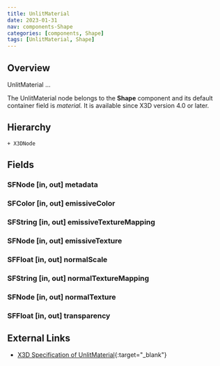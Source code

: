 ```yaml
---
title: UnlitMaterial
date: 2023-01-31
nav: components-Shape
categories: [components, Shape]
tags: [UnlitMaterial, Shape]
---
```

<style>
.post h3 {
   word-spacing: 0.2em;
}
</style>

## Overview

UnlitMaterial ...

The UnlitMaterial node belongs to the **Shape** component and its default container field is *material.* It is available since X3D version 4.0 or later.

## Hierarchy

```
+ X3DNode
```

## Fields

### SFNode [in, out] **metadata** <small></small>

### SFColor [in, out] **emissiveColor** <small></small>

### SFString [in, out] **emissiveTextureMapping** <small></small>

### SFNode [in, out] **emissiveTexture** <small></small>

### SFFloat [in, out] **normalScale** <small></small>

### SFString [in, out] **normalTextureMapping** <small></small>

### SFNode [in, out] **normalTexture** <small></small>

### SFFloat [in, out] **transparency** <small></small>

## External Links

- [X3D Specification of UnlitMaterial](https://www.web3d.org/documents/specifications/19775-1/V4.0/Part01/components/shape.html#UnlitMaterial){:target="_blank"}